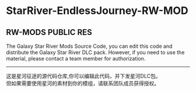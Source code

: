 # StarRiver-EndlessJourney-RW-MOD
RW-MODS PUBLIC RES
---
The Galaxy Star River Mods Source Code, you can edit this code and distribute the Galaxy Star River DLC pack. 
However, if you need to use the material, please contact a team member for authorization.

---
这是星河征途的源代码仓库,你可以编辑此代码，并下发星河DLC包。  
但如果需要使用星河的素材到你的模组，请联系团队成员获得授权。
